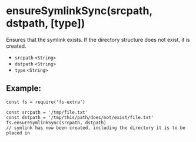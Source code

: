 ensureSymlinkSync(srcpath, dstpath, \[type\])
=============================================

Ensures that the symlink exists. If the directory structure does not exist, it is created.

-   `srcpath` `<String>`
-   `dstpath` `<String>`
-   `type` `<String>`

Example:
--------

    const fs = require('fs-extra')

    const srcpath = '/tmp/file.txt'
    const dstpath = '/tmp/this/path/does/not/exist/file.txt'
    fs.ensureSymlinkSync(srcpath, dstpath)
    // symlink has now been created, including the directory it is to be placed in

